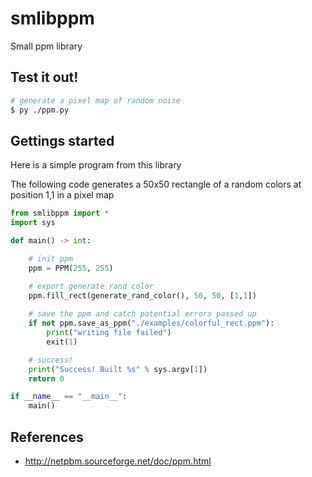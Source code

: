 # smlibppm
Small ppm library

## Test it out! 

```sh
# generate a pixel map of random noise
$ py ./ppm.py 
```

## Gettings started

Here is a simple program from this library

The following code generates a 50x50 rectangle of a random colors at position 1,1
in a pixel map
```python
from smlibppm import *
import sys

def main() -> int:

    # init ppm
    ppm = PPM(255, 255)

    # export generate rand color
    ppm.fill_rect(generate_rand_color(), 50, 50, [1,1])
    
    # save the ppm and catch potential errors passed up
    if not ppm.save_as_ppm("./examples/colorful_rect.ppm"):
        print("writing file failed")
        exit(1)

    # success!
    print("Success! Built %s" % sys.argv[1])
    return 0

if __name__ == "__main__":
    main()
```

## References 
- http://netpbm.sourceforge.net/doc/ppm.html